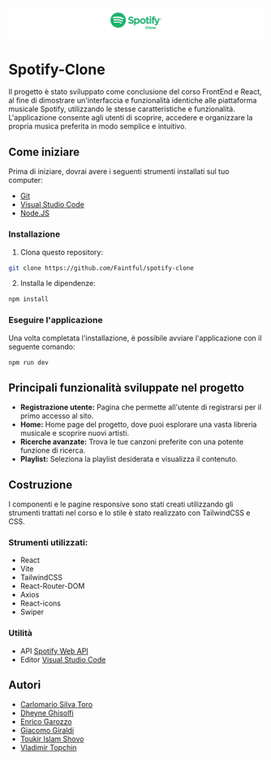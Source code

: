 <img src='/Spotify.png'></img>

# Spotify-Clone
Il progetto è stato sviluppato come conclusione del corso FrontEnd e React, al fine di dimostrare un'interfaccia e funzionalità identiche alle piattaforma musicale Spotify, utilizzando le stesse caratteristiche e funzionalità. L'applicazione consente agli utenti di scoprire, accedere e organizzare la propria musica preferita in modo semplice e intuitivo.


## Come iniziare
Prima di iniziare, dovrai avere i seguenti strumenti installati sul tuo computer:

* [Git](https://git-scm.com/downloads)
* [Visual Studio Code](https://code.visualstudio.com/Download)
* [Node.JS](https://nodejs.org/en/download)


### Installazione
1. Clona questo repository:
```bash
git clone https://github.com/Faintful/spotify-clone
```

2. Installa le dipendenze:
```bash
npm install
```

### Eseguire l'applicazione
Una volta completata l'installazione, è possibile avviare l'applicazione con il seguente comando:
```bash
npm run dev
```

## Principali funzionalità sviluppate nel progetto
- **Registrazione utente:** Pagina che permette all'utente di registrarsi per il primo accesso al sito.
- **Home:** Home page del progetto, dove puoi esplorare una vasta libreria musicale e scoprire nuovi artisti.
- **Ricerche avanzate:** Trova le tue canzoni preferite con una potente funzione di ricerca.
- **Playlist:** Seleziona la playlist desiderata e visualizza il contenuto.

## Costruzione
I componenti e le pagine responsive sono stati creati utilizzando gli strumenti trattati nel corso e lo stile è stato realizzato con TailwindCSS e CSS.

### Strumenti utilizzati:
- React
- Vite
- TailwindCSS
- React-Router-DOM
- Axios
- React-icons
- Swiper

### Utilità
- API [Spotify Web API](https://developer.spotify.com/)
- Editor [Visual Studio Code](https://code.visualstudio.com/Download)


## Autori
- [Carlomario Silva Toro](https://github.com/Faintful)
- [Dheyne Ghisolfi](https://github.com/Dhemg)
- [Enrico Garozzo](https://github.com/Erry002)
- [Giacomo Giraldi](https://github.com/MDG4rp)
- [Toukir Islam Shovo](https://github.com/Shovoodev)
- [Vladimir Topchin](https://github.com/taietor)